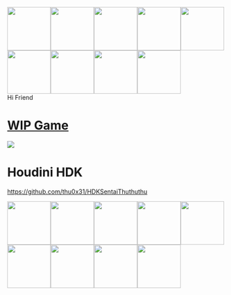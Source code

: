 <img src="https://github.com/thu0x31/thu0x31/blob/master/lpj8knu7kid51.gif?raw=true" width="100"><img src="https://github.com/thu0x31/thu0x31/blob/master/lpj8knu7kid51.gif?raw=true" width="100"><img src="https://github.com/thu0x31/thu0x31/blob/master/lpj8knu7kid51.gif?raw=true" width="100"><img src="https://github.com/thu0x31/thu0x31/blob/master/lpj8knu7kid51.gif?raw=true" width="100"><img src="https://github.com/thu0x31/thu0x31/blob/master/lpj8knu7kid51.gif?raw=true" width="100"><img src="https://github.com/thu0x31/thu0x31/blob/master/lpj8knu7kid51.gif?raw=true" width="100"><img src="https://github.com/thu0x31/thu0x31/blob/master/lpj8knu7kid51.gif?raw=true" width="100"><img src="https://github.com/thu0x31/thu0x31/blob/master/lpj8knu7kid51.gif?raw=true" width="100"><img src="https://github.com/thu0x31/thu0x31/blob/master/lpj8knu7kid51.gif?raw=true" width="100">  
Hi Friend
# [WIP Game](http://www.youtube.com/watch?v=-KmMpRVATLc)
  [![](http://img.youtube.com/vi/-KmMpRVATLc/mqdefault.jpg)](http://www.youtube.com/watch?v=-KmMpRVATLc "")
# Houdini HDK
  https://github.com/thu0x31/HDKSentaiThuthuthu

<img src="https://github.com/thu0x31/thu0x31/blob/master/lpj8knu7kid51.gif?raw=true" width="100"><img src="https://github.com/thu0x31/thu0x31/blob/master/lpj8knu7kid51.gif?raw=true" width="100"><img src="https://github.com/thu0x31/thu0x31/blob/master/lpj8knu7kid51.gif?raw=true" width="100"><img src="https://github.com/thu0x31/thu0x31/blob/master/lpj8knu7kid51.gif?raw=true" width="100"><img src="https://github.com/thu0x31/thu0x31/blob/master/lpj8knu7kid51.gif?raw=true" width="100"><img src="https://github.com/thu0x31/thu0x31/blob/master/lpj8knu7kid51.gif?raw=true" width="100"><img src="https://github.com/thu0x31/thu0x31/blob/master/lpj8knu7kid51.gif?raw=true" width="100"><img src="https://github.com/thu0x31/thu0x31/blob/master/lpj8knu7kid51.gif?raw=true" width="100"><img src="https://github.com/thu0x31/thu0x31/blob/master/lpj8knu7kid51.gif?raw=true" width="100">
